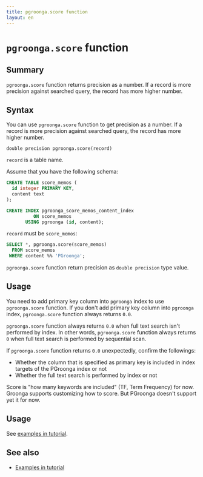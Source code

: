 ```yaml
---
title: pgroonga.score function
layout: en
---
```


# `pgroonga.score` function

## Summary

`pgroonga.score` function returns precision as a number. If a record is more precision against searched query, the record has more higher number.

## Syntax

You can use `pgroonga.score` function to get precision as a number. If a record is more precision against searched query, the record has more higher number.

```text
double precision pgroonga.score(record)
```

`record` is a table name.

Assume that you have the following schema:

```sql
CREATE TABLE score_memos (
  id integer PRIMARY KEY,
  content text
);

CREATE INDEX pgroonga_score_memos_content_index
          ON score_memos
       USING pgroonga (id, content);
```

`record` must be `score_memos`:

```sql
SELECT *, pgroonga.score(score_memos)
  FROM score_memos
 WHERE content %% 'PGroonga';
```

`pgroonga.score` function return precision as `double precision` type value.

## Usage

You need to add primary key column into `pgroonga` index to use `pgroonga.score` function. If you don't add primary key column into `pgroonga` index, `pgroonga.score` function always returns `0.0`.

`pgroonga.score` function always returns `0.0` when full text search isn't performed by index. In other words, `pgroonga.score` function always returns `0` when full text search is performed by sequential scan.

If `pgroonga.score` function returns `0.0` unexpectedly, confirm the followings:

  * Whether the column that is specified as primary key is included in index targets of the PGroonga index or not
  * Whether the full text search is performed by index or not

Score is "how many keywords are included" (TF, Term Frequency) for now. Groonga supports customizing how to score. But PGroonga doesn't support yet it for now.

## Usage

See [examples in tutorial](../../tutorial/#score).

## See also

  * [Examples in tutorial](../../tutorial/#score)

